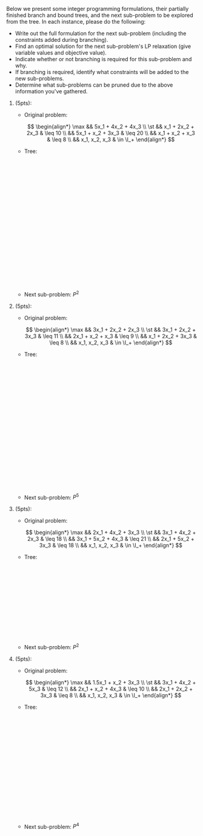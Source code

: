 <div class='assignmentContainer' id='Homework 7' sub-name='Branch and bound' due='2023-10-16' grading-notes-link='https://colab.research.google.com/drive/1i4uq3Vntn-R6QBtFBlOlztbFi_HHc_n4?usp=sharing'>
<div>

Below we present some integer programming formulations, their partially finished branch and bound trees, and the next sub-problem to be explored from the tree. In each instance, please do the following:

- Write out the full formulation for the next sub-problem (including the constraints added during branching).
- Find an optimal solution for the next sub-problem's LP relaxation (give variable values and objective value).
- Indicate whether or not branching is required for this sub-problem and why.
- If branching is required, identify what constraints will be added to the new sub-problems.
- Determine what sub-problems can be pruned due to the above information you've gathered.

1.  (5pts):

    - Original problem:

      $$
      \begin{align*}
      \max && 5x_1 + 4x_2 + 4x_3 \\
      \st  &&  x_1 + 2x_2 + 2x_3 & \leq 10 \\
           && 5x_1 +  x_2 + 3x_3 & \leq 20 \\
           &&  x_1 +  x_2 +  x_3 & \leq 8 \\
           && x_1, x_2, x_3 & \in \I_+
      \end{align*}
      $$

    - Tree:

      <svg width=450 height=330 class="bbTreeDraw" base="bbTree1"></svg>

    - Next sub-problem: $P^2$

1.  (5pts):

    - Original problem:

      $$
      \begin{align*}
      \max && 3x_1 + 2x_2 + 2x_3 \\
      \st  && 3x_1 + 2x_2 + 3x_3 & \leq 11 \\
           && 2x_1 +  x_2 +  x_3 & \leq 9 \\
           &&  x_1 + 2x_2 + 3x_3 & \leq 8 \\
           && x_1, x_2, x_3 & \in \I_+
      \end{align*}
      $$

    - Tree:

      <svg width=450 height=330 class="bbTreeDraw" base="bbTree2"></svg>

    - Next sub-problem: $P^5$

1.  (5pts):

    - Original problem:

      $$
      \begin{align*}
      \max && 2x_1 + 4x_2 + 3x_3 \\
      \st  && 3x_1 + 4x_2 + 2x_3 & \leq 18 \\
           && 3x_1 + 5x_2 + 4x_3 & \leq 21 \\
           && 2x_1 + 5x_2 + 3x_3 & \leq 18 \\
           && x_1, x_2, x_3 & \in \I_+
      \end{align*}
      $$

    - Tree:

      <svg width=450 height=190 class="bbTreeDraw" base="bbTree3"></svg>

    - Next sub-problem: $P^2$

1.  (5pts):

    - Original problem:

      $$
      \begin{align*}
      \max && 1.5x_1 +  x_2 + 3x_3 \\
      \st  &&   3x_1 + 4x_2 + 5x_3 & \leq 12 \\
           &&   2x_1 +  x_2 + 4x_3 & \leq 10 \\
           &&   2x_1 + 2x_2 + 3x_3 & \leq 8 \\
           &&   x_1, x_2, x_3 & \in \I_+
      \end{align*}
      $$

    - Tree:

      <svg width=750 height=440 class="bbTreeDraw" base="bbTree4"></svg>

    - Next sub-problem: $P^4$

</div>
</div>

